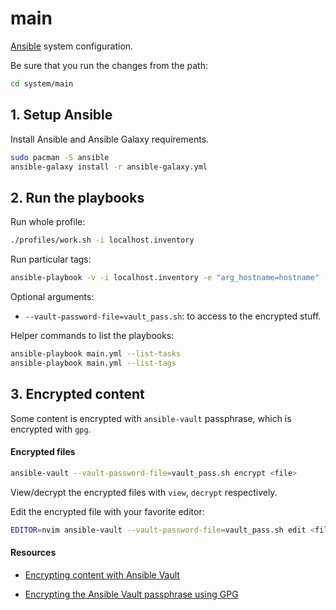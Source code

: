 # main

[Ansible](https://www.ansible.com/) system configuration.

Be sure that you run the changes from the path:

```sh
cd system/main
```

## 1. Setup Ansible

Install Ansible and Ansible Galaxy requirements.

```sh
sudo pacman -S ansible
ansible-galaxy install -r ansible-galaxy.yml
```

## 2. Run the playbooks

Run whole profile:

```sh
./profiles/work.sh -i localhost.inventory
```

Run particular tags:

```sh
ansible-playbook -v -i localhost.inventory -e "arg_hostname=hostname" --extra-vars="@config.yml" --tags="<tag1>,<tag2>" --ask-become-pass main.yml
```

Optional arguments:

- `--vault-password-file=vault_pass.sh`: to access to the encrypted stuff.

Helper commands to list the playbooks:

```sh
ansible-playbook main.yml --list-tasks
ansible-playbook main.yml --list-tags
```

## 3. Encrypted content

Some content is encrypted with `ansible-vault` passphrase, which is encrypted
with `gpg`.

#### Encrypted files

```sh
ansible-vault --vault-password-file=vault_pass.sh encrypt <file>
```

View/decrypt the encrypted files with `view`, `decrypt` respectively.

Edit the encrypted file with your favorite editor:

```sh
EDITOR=nvim ansible-vault --vault-password-file=vault_pass.sh edit <file>
```

#### Resources

- [Encrypting content with Ansible Vault](https://docs.ansible.com/ansible/latest/user_guide/vault.html)

- [Encrypting the Ansible Vault passphrase using GPG](https://disjoint.ca/til/2016/12/14/encrypting-the-ansible-vault-passphrase-using-gpg/)
